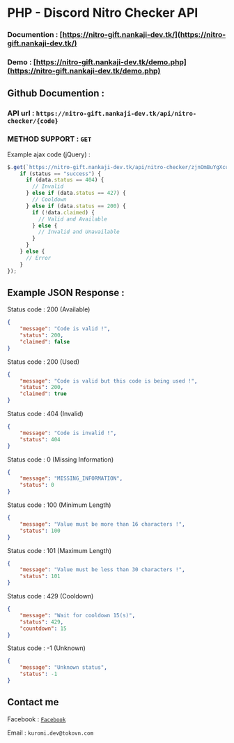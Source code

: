 # PHP - Discord Nitro Checker API

### Documention : [https://nitro-gift.nankaji-dev.tk/](https://nitro-gift.nankaji-dev.tk/)

### Demo : [https://nitro-gift.nankaji-dev.tk/demo.php](https://nitro-gift.nankaji-dev.tk/demo.php)

## Github Documention :

### API url : `https://nitro-gift.nankaji-dev.tk/api/nitro-checker/{code}`

### METHOD SUPPORT : `GET`

Example ajax code (jQuery) :

```javascript
$.get(`https://nitro-gift.nankaji-dev.tk/api/nitro-checker/zjnOmBuYgXcuGPyU`, function (data, status) {
    if (status == "success") {
      if (data.status == 404) {
        // Invalid
      } else if (data.status == 427) {
        // Cooldown
      } else if (data.status == 200) {
        if (!data.claimed) {
          // Valid and Available
        } else {
          // Invalid and Unavailable
        }
      }
    } else {
      // Error
    }
});
```

## Example JSON Response :

Status code : 200 (Available)

```json
{
    "message": "Code is valid !",
    "status": 200,
    "claimed": false
}
```

Status code : 200 (Used)

```json
{
    "message": "Code is valid but this code is being used !",
    "status": 200,
    "claimed": true
}
```

Status code : 404 (Invalid)

```json
{
    "message": "Code is invalid !",
    "status": 404
}
```

Status code : 0 (Missing Information)

```json
{
    "message": "MISSING_INFORMATION",
    "status": 0
}
```

Status code : 100 (Minimum Length)

```json
{
    "message": "Value must be more than 16 characters !",
    "status": 100
}
```

Status code : 101 (Maximum Length)

```json
{
    "message": "Value must be less than 30 characters !",
    "status": 101
}
```

Status code : 429 (Cooldown)

```json
{
    "message": "Wait for cooldown 15(s)",
    "status": 429,
    "countdown": 15
}
```

Status code : -1 (Unknown)

```json
{
    "message": "Unknown status",
    "status": -1
}
```

## Contact me

Facebook : [`Facebook`](https://www.facebook.com/Nankaji.Minato/)

Email : `kuromi.dev@tokovn.com`
